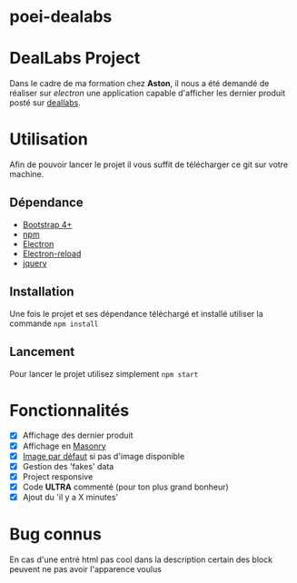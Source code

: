 # poei-dealabs
# DealLabs Project

Dans le cadre de ma formation chez **Aston**, il nous a été demandé de réaliser sur *electron* une application capable d'afficher les dernier produit posté sur [deallabs](https://www.dealabs.com/).


# Utilisation

Afin de pouvoir lancer le projet il vous suffit de télécharger ce git sur votre machine.

## Dépendance

 - [Bootstrap 4+](https://getbootstrap.com/)
 - [npm](https://www.npmjs.com/)
 - [Electron](https://electronjs.org/)
 - [Electron-reload](https://www.npmjs.com/package/electron-reload)
 - [jquery](https://github.com/kywan/poei-dealabs/blob/master/js/jquery-3.3.1.min.js)

## Installation

Une fois le projet et ses dépendance téléchargé et installé utiliser la commande
`npm install`

## Lancement

Pour lancer le projet utilisez simplement `npm start`

# Fonctionnalités

 - [x] Affichage des dernier produit
 - [x] Affichage en [Masonry](https://masonry.desandro.com/)
 - [x] [Image par défaut](https://github.com/kywan/poei-dealabs/blob/master/img/no-image.png) si pas d'image disponible
 - [x] Gestion des 'fakes' data
 - [x] Project responsive
 - [x] Code **ULTRA** commenté (pour ton plus grand bonheur) 
 - [x] Ajout du 'il y a X minutes'

# Bug connus
En cas d'une entré html pas cool dans la description certain des block peuvent ne pas avoir l'apparence voulus
